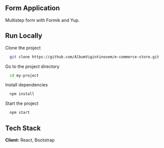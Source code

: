 
## Form Application
Multistep form with Formik and Yup.
## Run Locally

Clone the project

```bash
  git clone https://github.com/AlbumVigintinovem/e-commerce-store.git
```

Go to the project directory

```bash
  cd my-project
```

Install dependencies

```bash
  npm install
```

Start the project

```bash
  npm start
```


## Tech Stack

**Client:** React, Bootstrap


